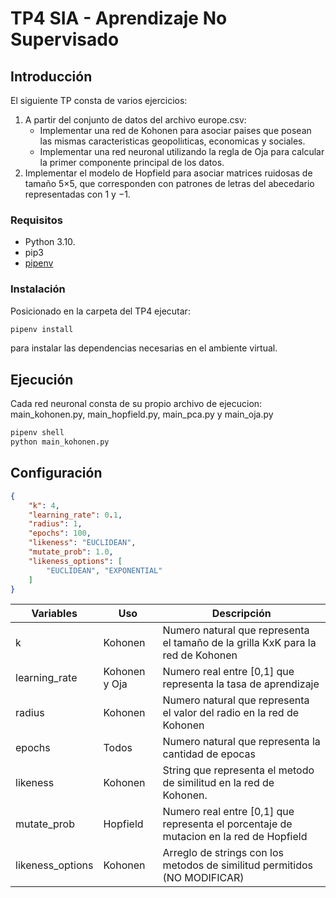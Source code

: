 
# TP4 SIA - Aprendizaje No Supervisado

## Introducción

El siguiente TP consta de varios ejercicios: 

1. A partir del conjunto de datos del archivo europe.csv:
    - Implementar una red de Kohonen para asociar paises que posean las mismas caracteristicas geopoliıticas,
     economicas y sociales.
    - Implementar una red neuronal utilizando la regla de Oja para calcular la primer componente principal
     de los datos.
2. Implementar el modelo de Hopfield para asociar matrices ruidosas de tamaño 5×5, que corresponden con
   patrones de letras del abecedario representadas con 1 y −1.


### Requisitos

- Python 3.10.
- pip3
- [pipenv](https://pypi.org/project/pipenv/)

### Instalación

Posicionado en la carpeta del TP4 ejecutar:

```sh
pipenv install
```

para instalar las dependencias necesarias en el ambiente virtual.

## Ejecución

Cada red neuronal consta de su propio archivo de ejecucion: main_kohonen.py, main_hopfield.py, main_pca.py y main_oja.py

```sh
pipenv shell
python main_kohonen.py
```

## Configuración

``` json
{
    "k": 4,
    "learning_rate": 0.1,
    "radius": 1,
    "epochs": 100,
    "likeness": "EUCLIDEAN",
    "mutate_prob": 1.0,
    "likeness_options": [
        "EUCLIDEAN", "EXPONENTIAL"
    ]
}
```

| Variables         | Uso           | Descripción                                                          
|-------------------|---------------|----------------------------------------------------------------------------------------|
| k                 | Kohonen       | Numero natural que representa el tamaño de la grilla KxK para la red de Kohonen        |
| learning_rate     | Kohonen y Oja | Numero real entre [0,1] que representa la tasa de aprendizaje                          | 
| radius            | Kohonen       | Numero natural que representa el valor del radio en la red de Kohonen                  | 
| epochs            | Todos         | Numero natural que representa la cantidad de epocas                                    | 
| likeness          | Kohonen       | String que representa el metodo de similitud en la red de Kohonen.                     |
| mutate_prob       | Hopfield      | Numero real entre [0,1] que representa el porcentaje de mutacion en la red de Hopfield | 
| likeness_options  | Kohonen       | Arreglo de strings con los metodos de similitud permitidos (NO MODIFICAR)              |